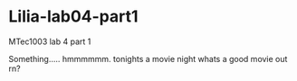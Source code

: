 # Lilia-lab04-part1
MTec1003 lab 4 part 1

Something..... hmmmmmm.
tonights a movie night
whats a good movie out rn?
